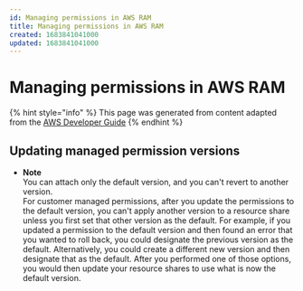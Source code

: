 ```yaml
---
id: Managing permissions in AWS RAM
title: Managing permissions in AWS RAM
created: 1683841041000
updated: 1683841041000
---
```

# Managing permissions in AWS RAM

{% hint style="info" %}
This page was generated from content adapted from the [AWS Developer Guide](https://github.com/awsdocs/aws-resource-access-manager-user-guide.git)
{% endhint %}

## Updating managed permission versions

- **Note**  
You can attach only the default version, and you can't revert to another version\.  
For customer managed permissions, after you update the permissions to the default version, you can't apply another version to a resource share unless you first set that other version as the default\. For example, if you updated a permission to the default version and then found an error that you wanted to roll back, you could designate the previous version as the default\. Alternatively, you could create a different new version and then designate that as the default\. After you performed one of those options, you would then update your resource shares to use what is now the default version\.

